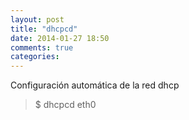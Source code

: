 ```yaml
---
layout: post
title: "dhcpcd"
date: 2014-01-27 18:50
comments: true
categories: 
---
```

Configuración automática de la red dhcp

>$ dhcpcd eth0

